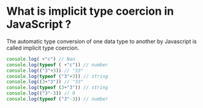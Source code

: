 # What is implicit type coercion in JavaScript ?

The automatic type conversion of one data type to another by Javascript is called implicit type coercion.

```js
console.log( +"c") // Nan
console.log(typeof ( +"c")) // number
console.log(("3"+3)) // "33"
console.log(typeof ("3"+3)) // string
console.log((3+"3")) // "33"
console.log(typeof (3+"3")) // string
console.log(("3"-3)) // 0
console.log(typeof ("3"-3)) // number
```
